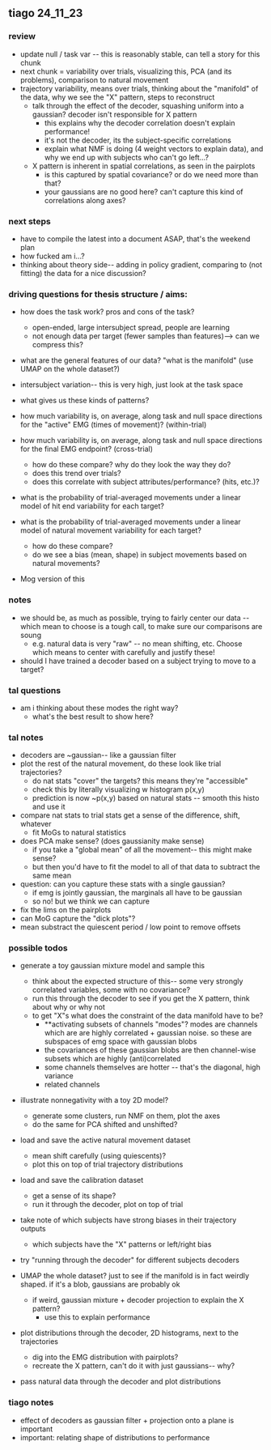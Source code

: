 ## tiago 24_11_23

### review

- update null / task var -- this is reasonably stable, can tell a story for this chunk
- next chunk = variability over trials, visualizing this, PCA (and its problems), comparison to natural movement
- trajectory variability, means over trials, thinking about the "manifold" of the data, why we see the "X" pattern, steps to reconstruct
    - talk through the effect of the decoder, squashing uniform into a gaussian? decoder isn't responsible for X pattern
        - this explains why the decoder correlation doesn't explain performance!
        - it's not the decoder, its the subject-specific correlations
        - explain what NMF is doing (4 weight vectors to explain data), and why we end up with subjects who can't go left...?
    - X pattern is inherent in spatial correlations, as seen in the pairplots
        - is this captured by spatial covariance? or do we need more than that?
        - your gaussians are no good here? can't capture this kind of correlations along axes?


### next steps

- have to compile the latest into a document ASAP, that's the weekend plan
- how fucked am i...?
- thinking about theory side-- adding in policy gradient, comparing to (not fitting) the data for a nice discussion?


### driving questions for thesis structure / aims:

- how does the task work? pros and cons of the task?
    - open-ended, large intersubject spread, people are learning
    - not enough data per target (fewer samples than features)--> can we compress this?
- what are the general features of our data? "what is the manifold" (use UMAP on the whole dataset?)

- intersubject variation-- this is very high, just look at the task space
- what gives us these kinds of patterns?

- how much variability is, on average, along task and null space directions for the "active" EMG (times of movement)? (within-trial)
- how much variability is, on average, along task and null space directions for the final EMG endpoint? (cross-trial)
    - how do these compare? why do they look the way they do?
    - does this trend over trials?
    - does this correlate with subject attributes/performance? (hits, etc.)?

- what is the probability of trial-averaged movements under a linear model of hit end variability for each target?
- what is the probability of trial-averaged movements under a linear model of natural movement variability for each target?
    - how do these compare?
    - do we see a bias (mean, shape) in subject movements based on natural movements?
- Mog version of this


### notes

- we should be, as much as possible, trying to fairly center our data -- which mean to choose is a tough call, to make sure our comparisons are soung
    - e.g. natural data is very "raw" -- no mean shifting, etc. Choose which means to center with carefully and justify these!
- should I have trained a decoder based on a subject trying to move to a target?

### tal questions
- am i thinking about these modes the right way?
    - what's the best result to show here?

### tal notes
- decoders are ~gaussian-- like a gaussian filter
- plot the rest of the natural movement, do these look like trial trajectories? 
    - do nat stats "cover" the targets? this means they're "accessible"
    - check this by literally visualizing w histogram p(x,y)
    - prediction is now ~p(x,y) based on natural stats -- smooth this histo and use it 
- compare nat stats to trial stats get a sense of the difference, shift, whatever
    - fit MoGs to natural statistics
- does PCA make sense? (does gaussianity make sense)
    - if you take a "global mean" of all the movement-- this might make sense?
    - but then you'd have to fit the model to all of that data to subtract the same mean
- question: can you capture these stats with a single gaussian?
    - if emg is jointly gaussian, the marginals all have to be gaussian
    - so no! but we think we can capture 
- fix the lims on the pairplots
- can MoG capture the "dick plots"?
- mean substract the quiescent period / low point to remove offsets

### possible todos
- generate a toy gaussian mixture model and sample this
    - think about the expected structure of this-- some very strongly correlated variables, some with no covariance?
    - run this through the decoder to see if you get the X pattern, think about why or why not
    - to get "X"s what does the constraint of the data manifold have to be?
        - **activating subsets of channels "modes"? modes are channels which are are highly correlated + gaussian noise. so these are subspaces of emg space with gaussian blobs
        - the covariances of these gaussian blobs are then channel-wise subsets which are highly (anti)correlated
        - some channels themselves are hotter -- that's the diagonal, high variance
        - related channels

- illustrate nonnegativity with a toy 2D model? 
    - generate some clusters, run NMF on them, plot the axes
    - do the same for PCA shifted and unshifted?

- load and save the active natural movement dataset
    - mean shift carefully (using quiescents)?
    - plot this on top of trial trajectory distributions
- load and save the calibration dataset
    - get a sense of its shape?
    - run it through the decoder, plot on top of trial

- take note of which subjects have strong biases in their trajectory outputs
    - which subjects have the "X" patterns or left/right bias
- try "running through the decoder" for different subjects decoders

- UMAP the whole dataset? just to see if the manifold is in fact weirdly shaped. if it's a blob, gaussians are probably ok
    - if weird, gaussian mixture + decoder projection to explain the X pattern?
        - use this to explain performance

- plot distributions through the decoder, 2D histograms, next to the trajectories
    - dig into the EMG distribution with pairplots?
    - recreate the X pattern, can't do it with just gaussians-- why?
- pass natural data through the decoder and plot distributions

### tiago notes

- effect of decoders as gaussian filter + projection onto a plane is important
- important: relating shape of distributions to performance